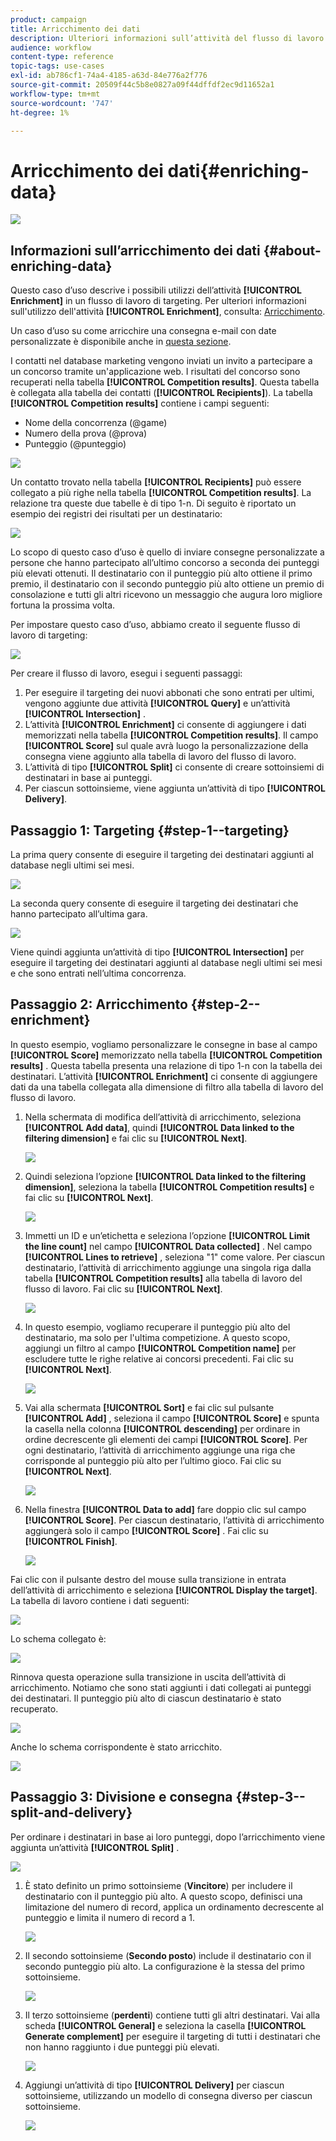 ```yaml
---
product: campaign
title: Arricchimento dei dati
description: Ulteriori informazioni sull’attività del flusso di lavoro Arricchimento
audience: workflow
content-type: reference
topic-tags: use-cases
exl-id: ab786cf1-74a4-4185-a63d-84e776a2f776
source-git-commit: 20509f44c5b8e0827a09f44dffdf2ec9d11652a1
workflow-type: tm+mt
source-wordcount: '747'
ht-degree: 1%

---
```


# Arricchimento dei dati{#enriching-data}

![](../../assets/common.svg)

## Informazioni sull’arricchimento dei dati {#about-enriching-data}

Questo caso d’uso descrive i possibili utilizzi dell’attività **[!UICONTROL Enrichment]** in un flusso di lavoro di targeting. Per ulteriori informazioni sull&#39;utilizzo dell&#39;attività **[!UICONTROL Enrichment]**, consulta: [Arricchimento](enrichment.md).

Un caso d’uso su come arricchire una consegna e-mail con date personalizzate è disponibile anche in [questa sezione](email-enrichment-with-custom-date-fields.md).

I contatti nel database marketing vengono inviati un invito a partecipare a un concorso tramite un&#39;applicazione web. I risultati del concorso sono recuperati nella tabella **[!UICONTROL Competition results]**. Questa tabella è collegata alla tabella dei contatti (**[!UICONTROL Recipients]**). La tabella **[!UICONTROL Competition results]** contiene i campi seguenti:

* Nome della concorrenza (@game)
* Numero della prova (@prova)
* Punteggio (@punteggio)

![](assets/uc1_enrich_1.png)

Un contatto trovato nella tabella **[!UICONTROL Recipients]** può essere collegato a più righe nella tabella **[!UICONTROL Competition results]**. La relazione tra queste due tabelle è di tipo 1-n. Di seguito è riportato un esempio dei registri dei risultati per un destinatario:

![](assets/uc1_enrich_2.png)

Lo scopo di questo caso d’uso è quello di inviare consegne personalizzate a persone che hanno partecipato all’ultimo concorso a seconda dei punteggi più elevati ottenuti. Il destinatario con il punteggio più alto ottiene il primo premio, il destinatario con il secondo punteggio più alto ottiene un premio di consolazione e tutti gli altri ricevono un messaggio che augura loro migliore fortuna la prossima volta.

Per impostare questo caso d’uso, abbiamo creato il seguente flusso di lavoro di targeting:

![](assets/uc1_enrich_3.png)

Per creare il flusso di lavoro, esegui i seguenti passaggi:

1. Per eseguire il targeting dei nuovi abbonati che sono entrati per ultimi, vengono aggiunte due attività **[!UICONTROL Query]** e un’attività **[!UICONTROL Intersection]** .
1. L’attività **[!UICONTROL Enrichment]** ci consente di aggiungere i dati memorizzati nella tabella **[!UICONTROL Competition results]**. Il campo **[!UICONTROL Score]** sul quale avrà luogo la personalizzazione della consegna viene aggiunto alla tabella di lavoro del flusso di lavoro.
1. L’attività di tipo **[!UICONTROL Split]** ci consente di creare sottoinsiemi di destinatari in base ai punteggi.
1. Per ciascun sottoinsieme, viene aggiunta un’attività di tipo **[!UICONTROL Delivery]**.

## Passaggio 1: Targeting {#step-1--targeting}

La prima query consente di eseguire il targeting dei destinatari aggiunti al database negli ultimi sei mesi.

![](assets/uc1_enrich_4.png)

La seconda query consente di eseguire il targeting dei destinatari che hanno partecipato all’ultima gara.

![](assets/uc1_enrich_5.png)

Viene quindi aggiunta un’attività di tipo **[!UICONTROL Intersection]** per eseguire il targeting dei destinatari aggiunti al database negli ultimi sei mesi e che sono entrati nell’ultima concorrenza.

## Passaggio 2: Arricchimento {#step-2--enrichment}

In questo esempio, vogliamo personalizzare le consegne in base al campo **[!UICONTROL Score]** memorizzato nella tabella **[!UICONTROL Competition results]** . Questa tabella presenta una relazione di tipo 1-n con la tabella dei destinatari. L’attività **[!UICONTROL Enrichment]** ci consente di aggiungere dati da una tabella collegata alla dimensione di filtro alla tabella di lavoro del flusso di lavoro.

1. Nella schermata di modifica dell’attività di arricchimento, seleziona **[!UICONTROL Add data]**, quindi **[!UICONTROL Data linked to the filtering dimension]** e fai clic su **[!UICONTROL Next]**.

   ![](assets/uc1_enrich_6.png)

1. Quindi seleziona l’opzione **[!UICONTROL Data linked to the filtering dimension]**, seleziona la tabella **[!UICONTROL Competition results]** e fai clic su **[!UICONTROL Next]**.

   ![](assets/uc1_enrich_7.png)

1. Immetti un ID e un’etichetta e seleziona l’opzione **[!UICONTROL Limit the line count]** nel campo **[!UICONTROL Data collected]** . Nel campo **[!UICONTROL Lines to retrieve]** , seleziona &quot;1&quot; come valore. Per ciascun destinatario, l’attività di arricchimento aggiunge una singola riga dalla tabella **[!UICONTROL Competition results]** alla tabella di lavoro del flusso di lavoro. Fai clic su **[!UICONTROL Next]**.

   ![](assets/uc1_enrich_8.png)

1. In questo esempio, vogliamo recuperare il punteggio più alto del destinatario, ma solo per l&#39;ultima competizione. A questo scopo, aggiungi un filtro al campo **[!UICONTROL Competition name]** per escludere tutte le righe relative ai concorsi precedenti. Fai clic su **[!UICONTROL Next]**.

   ![](assets/uc1_enrich_9.png)

1. Vai alla schermata **[!UICONTROL Sort]** e fai clic sul pulsante **[!UICONTROL Add]** , seleziona il campo **[!UICONTROL Score]** e spunta la casella nella colonna **[!UICONTROL descending]** per ordinare in ordine decrescente gli elementi dei campi **[!UICONTROL Score]**. Per ogni destinatario, l’attività di arricchimento aggiunge una riga che corrisponde al punteggio più alto per l’ultimo gioco. Fai clic su **[!UICONTROL Next]**.

   ![](assets/uc1_enrich_10.png)

1. Nella finestra **[!UICONTROL Data to add]** fare doppio clic sul campo **[!UICONTROL Score]**. Per ciascun destinatario, l’attività di arricchimento aggiungerà solo il campo **[!UICONTROL Score]** . Fai clic su **[!UICONTROL Finish]**.

   ![](assets/uc1_enrich_11.png)

Fai clic con il pulsante destro del mouse sulla transizione in entrata dell’attività di arricchimento e seleziona **[!UICONTROL Display the target]**. La tabella di lavoro contiene i dati seguenti:

![](assets/uc1_enrich_13.png)

Lo schema collegato è:

![](assets/uc1_enrich_15.png)

Rinnova questa operazione sulla transizione in uscita dell’attività di arricchimento. Notiamo che sono stati aggiunti i dati collegati ai punteggi dei destinatari. Il punteggio più alto di ciascun destinatario è stato recuperato.

![](assets/uc1_enrich_12.png)

Anche lo schema corrispondente è stato arricchito.

![](assets/uc1_enrich_14.png)

## Passaggio 3: Divisione e consegna {#step-3--split-and-delivery}

Per ordinare i destinatari in base ai loro punteggi, dopo l’arricchimento viene aggiunta un’attività **[!UICONTROL Split]** .

![](assets/uc1_enrich_18.png)

1. È stato definito un primo sottoinsieme (**Vincitore**) per includere il destinatario con il punteggio più alto. A questo scopo, definisci una limitazione del numero di record, applica un ordinamento decrescente al punteggio e limita il numero di record a 1.

   ![](assets/uc1_enrich_16.png)

1. Il secondo sottoinsieme (**Secondo posto**) include il destinatario con il secondo punteggio più alto. La configurazione è la stessa del primo sottoinsieme.

   ![](assets/uc1_enrich_17.png)

1. Il terzo sottoinsieme (**perdenti**) contiene tutti gli altri destinatari. Vai alla scheda **[!UICONTROL General]** e seleziona la casella **[!UICONTROL Generate complement]** per eseguire il targeting di tutti i destinatari che non hanno raggiunto i due punteggi più elevati.

   ![](assets/uc1_enrich_19.png)

1. Aggiungi un’attività di tipo **[!UICONTROL Delivery]** per ciascun sottoinsieme, utilizzando un modello di consegna diverso per ciascun sottoinsieme.

   ![](assets/uc1_enrich_20.png)
